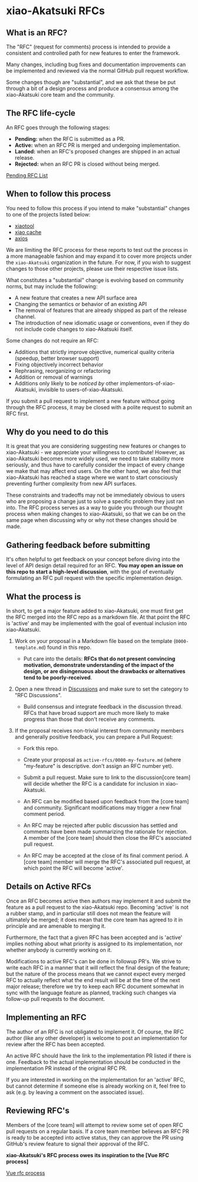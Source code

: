 # xiao-Akatsuki RFCs

## What is an RFC?

The "RFC" (request for comments) process is intended to provide a
consistent and controlled path for new features to enter the framework.

Many changes, including bug fixes and documentation improvements can be
implemented and reviewed via the normal GitHub pull request workflow.

Some changes though are "substantial", and we ask that these be put
through a bit of a design process and produce a consensus among the xiao-Akatsuki
core team and the community.

## The RFC life-cycle

An RFC goes through the following stages:

- **Pending:** when the RFC is submitted as a PR.
- **Active:** when an RFC PR is merged and undergoing implementation.
- **Landed:** when an RFC's proposed changes are shipped in an actual release.
- **Rejected:** when an RFC PR is closed without being merged.

[Pending RFC List](https://github.com/xiao-akatsuki/rfcs/pulls)

## When to follow this process

You need to follow this process if you intend to make "substantial"
changes to one of the projects listed below:

- [xiaotool](https://github.com/xiao-akatsuki/xiaoTools)
- [xiao cache](https://github.com/xiao-akatsuki/xiaoCache)
- [axios](https://github.com/xiao-akatsuki/axios)

We are limiting the RFC process for these reports to test out the process in a more manageable fashion and may expand it to cover more projects under the `xiao-Akatsuki` organization in the future. For now, if you wish to suggest changes to those other projects, please use their respective issue lists.

What constitutes a "substantial" change is evolving based on community norms, but may include the following:

- A new feature that creates a new API surface area
- Changing the semantics or behavior of an existing API
- The removal of features that are already shipped as part of the release channel.
- The introduction of new idiomatic usage or conventions, even if they do not include code changes to xiao-Akatsuki itself.

Some changes do not require an RFC:

- Additions that strictly improve objective, numerical quality criteria (speedup, better browser support)
- Fixing objectively incorrect behavior
- Rephrasing, reorganizing or refactoring
- Addition or removal of warnings
- Additions only likely to be _noticed by_ other implementors-of-xiao-Akatsuki, invisible to users-of-xiao-Akatsuki.

If you submit a pull request to implement a new feature without going
through the RFC process, it may be closed with a polite request to
submit an RFC first.

## Why do you need to do this

It is great that you are considering suggesting new features or changes to xiao-Akatsuki - we appreciate your willingness to contribute! However, as xiao-Akatsuki becomes more widely used, we need to take stability more seriously, and thus have to carefully consider the impact of every change we make that may affect end users. On the other hand, we also feel that xiao-Akatsuki has reached a stage where we want to start consciously preventing further complexity from new API surfaces.

These constraints and tradeoffs may not be immediately obvious to users who are proposing a change just to solve a specific problem they just ran into. The RFC process serves as a way to guide you through our thought process when making changes to xiao-Akatsuki, so that we can be on the same page when discussing why or why not these changes should be made.

## Gathering feedback before submitting

It's often helpful to get feedback on your concept before diving into the
level of API design detail required for an RFC. **You may open an
issue on this repo to start a high-level discussion**, with the goal of
eventually formulating an RFC pull request with the specific implementation
design.

## What the process is

In short, to get a major feature added to xiao-Akatsuki, one must first get the
RFC merged into the RFC repo as a markdown file. At that point the RFC
is 'active' and may be implemented with the goal of eventual inclusion
into xiao-Akatsuki.

1.  Work on your proposal in a Markdown file based on the template (`0000-template.md`) found in this repo.

    - Put care into the details: **RFCs that do not present convincing motivation, demonstrate understanding of the impact of the design, or are disingenuous about the drawbacks or alternatives tend to be poorly-received**.

2.  Open a new thread in [Discussions](https://github.com/xiao-akatsuki/rfcs/discussions) and make sure to set the category to "RFC Discussions".

    - Build consensus and integrate feedback in the discussion thread. RFCs that have broad support are much more likely to make progress than those that don't receive any comments.

3.  If the proposal receives non-trivial interest from community members and generally positive feedback, you can prepare a Pull Request:

    - Fork this repo.

    - Create your proposal as `active-rfcs/0000-my-feature.md` (where "my-feature" is descriptive. don't assign an RFC number yet).

    - Submit a pull request. Make sure to link to the discussion[core team] will decide whether the RFC is a candidate for inclusion in xiao-Akatsuki.

    - An RFC can be modified based upon feedback from the [core team] and community. Significant modifications may trigger a new final comment period.

    - An RFC may be rejected after public discussion has settled and comments have been made summarizing the rationale for rejection. A member of the [core team] should then close the RFC's associated pull request.

    - An RFC may be accepted at the close of its final comment period. A [core team] member will merge the RFC's associated pull request, at which point the RFC will become 'active'.

## Details on Active RFCs

Once an RFC becomes active then authors may implement it and submit the
feature as a pull request to the xiao-Akatsuki repo. Becoming 'active' is not a rubber
stamp, and in particular still does not mean the feature will ultimately
be merged; it does mean that the core team has agreed to it in principle
and are amenable to merging it.

Furthermore, the fact that a given RFC has been accepted and is
'active' implies nothing about what priority is assigned to its
implementation, nor whether anybody is currently working on it.

Modifications to active RFC's can be done in followup PR's. We strive
to write each RFC in a manner that it will reflect the final design of
the feature; but the nature of the process means that we cannot expect
every merged RFC to actually reflect what the end result will be at
the time of the next major release; therefore we try to keep each RFC
document somewhat in sync with the language feature as planned,
tracking such changes via follow-up pull requests to the document.

## Implementing an RFC

The author of an RFC is not obligated to implement it. Of course, the
RFC author (like any other developer) is welcome to post an
implementation for review after the RFC has been accepted.

An active RFC should have the link to the implementation PR listed if there is one. Feedback to the actual implementation should be conducted in the implementation PR instead of the original RFC PR.

If you are interested in working on the implementation for an 'active'
RFC, but cannot determine if someone else is already working on it,
feel free to ask (e.g. by leaving a comment on the associated issue).

## Reviewing RFC's

Members of the [core team] will attempt to review some set of open RFC
pull requests on a regular basis. If a core team member believes an RFC PR is ready to be accepted into active status, they can approve the PR using GitHub's review feature to signal their approval of the RFC.

**xiao-Akatsuki's RFC process owes its inspiration to the [Vue RFC process]**

[Vue rfc process](https://github.com/vuejs/rfcs)
